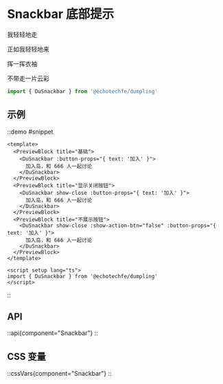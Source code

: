 # Snackbar 底部提示

我轻轻地走

正如我轻轻地来

挥一挥衣袖

不带走一片云彩

```ts
import { DuSnackbar } from '@echotechfe/dumpling'
```

## 示例

::demo
#snippet
```vue
<template>
  <PreviewBlock title="基础">
    <DuSnackbar :button-props="{ text: '加入' }">
      加入岛，和 666 人一起讨论
    </DuSnackbar>
  </PreviewBlock>
  <PreviewBlock title="显示关闭按钮">
    <DuSnackbar show-close :button-props="{ text: '加入' }">
      加入岛，和 666 人一起讨论
    </DuSnackbar>
  </PreviewBlock>
  <PreviewBlock title="不展示按钮">
    <DuSnackbar show-close :show-action-btn="false" :button-props="{ text: '加入' }">
      加入岛，和 666 人一起讨论
    </DuSnackbar>
  </PreviewBlock>
</template>

<script setup lang="ts">
import { DuSnackbar } from '@echotechfe/dumpling'
</script>
```
::

## API

::api{component="Snackbar"}
::

## CSS 变量

::cssVars{component="Snackbar"}
::
